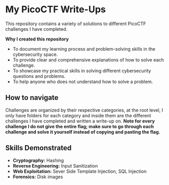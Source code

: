# My PicoCTF Write-Ups

This repository contains a variety of solutions to different PicoCTF challenges I have completed.

**Why I created this repository**

- To document my learning process and problem-solving skills in the cybersecurity space.
- To provide clear and comprehensive explanations of how to solve each challenge.
- To showcase my practical skills in solving different cybersecurity questions and problems.
- To help anyone who does not understand how to solve a problem.

## How to navigate

Challenges are organized by their respective categories, at the root level, I only have folders for each category and inside them are the different challenges I have completed and written a write-up on. **Note for every challenge I do not give the entire flag; make sure to go through each challenge and solve it yourself instead of copying and pasting the flag.**

## Skills Demonstrated

- **Cryptography:** Hashing
- **Reverse Engineering:** Input Sanitization
- **Web Exploitation:** Sever Side Template Injection, SQL Injection
- **Forensics:** Disk images
